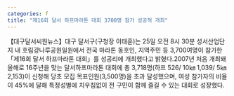 ```yaml
---
categories: f
title: "제16회 달서 하프마라톤 대회 3700명 참가 성공적 개최"
---
```

【대구달서씨원뉴스】대구 달서구(구청장 이태훈)는 25일 오전 8시 30분 성서산업단지 내 호림강나루공원일원에서 전국 마라톤 동호인, 지역주민 등 3,700여명이 참가한「제16회 달서 하프마라톤 대회」를 성공리에 개최했다고 밝혔다.2007년 처음 개최돼 올해로 16주년을 맞는 달서하프마라톤 대회에 총 3,718명(하프 526/ 10㎞ 1,039/ 5㎞ 2,153)이 신청해 당초 모집 목표인원(3,500명)을 초과 달성했으며, 여성 참가자의 비율이 45%에 달해 특정성별에 치우침없이 전 구민이 함께 즐길 수 있는 대회로 성장했다.